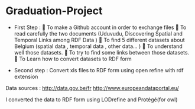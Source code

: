# Graduation-Project
* First Step :
 To make a Github account in order to exchange files
 To read carefully the two documents (Uduvudu, Discovering Spatial
and Temporal Links among RDF Data )
 To find 5 different datasets about Belgium (spatial data , temporal
data , other data… )
 To understand well those datasets.
 To try to find some links between those datasets.
 To Learn how to convert datasets to RDF form

*  Second step :
 Convert xls files to RDF form using open refine with rdf extension

Data sources :
http://data.gov.be/fr
http://www.europeandataportal.eu/

I converted the data to RDF form using LODrefine and Protégé(for owl)
